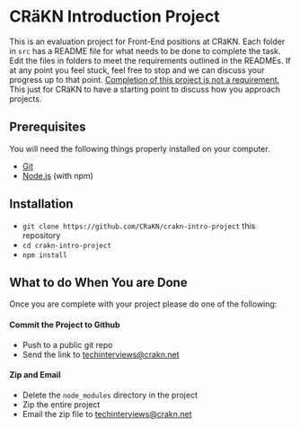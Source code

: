 # CRäKN Introduction Project

This is an evaluation project for Front-End positions at CRäKN.  Each folder in `src` has a README file for what needs to be done to complete the task.  Edit the files in folders to meet the requirements outlined in the READMEs.  If at any point you feel stuck, feel free to stop and we can discuss your progress up to that point.  <ins>Completion of this project is not a requirement.</ins>  This just for CRäKN to have a starting point to discuss how you approach projects.

## Prerequisites

You will need the following things properly installed on your computer.

* [Git](https://git-scm.com/)
* [Node.js](https://nodejs.org/) (with npm)

## Installation

* `git clone https://github.com/CRaKN/crakn-intro-project` this repository
* `cd crakn-intro-project`
* `npm install`

## What to do When You are Done

Once you are complete with your project please do one of the following:

#### Commit the Project to Github
* Push to a public git repo
* Send the link to [techinterviews@crakn.net](mailto:techinterviews@crakn.net)

#### Zip and Email

* Delete the `node_modules` directory in the project
* Zip the entire project
* Email the zip file to [techinterviews@crakn.net](mailto:techinterviews@crakn.net)
